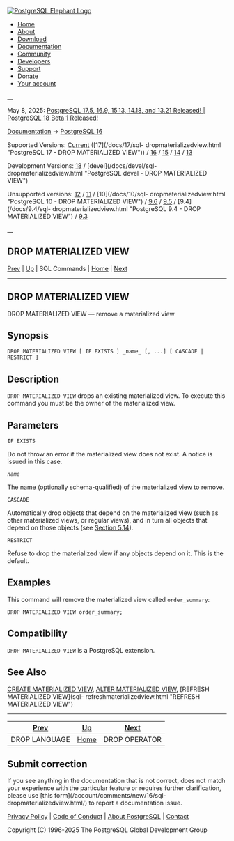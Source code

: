 [ ![PostgreSQL Elephant Logo](/media/img/about/press/elephant.png) ](/)

  * [Home](/ "Home")
  * [About](/about/ "About")
  * [Download](/download/ "Download")
  * [Documentation](/docs/ "Documentation")
  * [Community](/community/ "Community")
  * [Developers](/developer/ "Developers")
  * [Support](/support/ "Support")
  * [Donate](/about/donate/ "Donate")
  * [Your account](/account/ "Your account")

__

May 8, 2025: [ PostgreSQL 17.5, 16.9, 15.13, 14.18, and 13.21 Released! ](/about/news/postgresql-175-169-1513-1418-and-1321-released-3072/) | [ PostgreSQL 18 Beta 1 Released! ](/about/news/postgresql-18-beta-1-released-3070/)

[Documentation](/docs/ "Documentation") -> [PostgreSQL
16](/docs/16/index.html)

Supported Versions: [Current](/docs/current/sql-dropmaterializedview.html
"PostgreSQL 17 - DROP MATERIALIZED VIEW") ([17](/docs/17/sql-
dropmaterializedview.html "PostgreSQL 17 - DROP MATERIALIZED VIEW")) /
[16](/docs/16/sql-dropmaterializedview.html "PostgreSQL 16 - DROP MATERIALIZED
VIEW") / [15](/docs/15/sql-dropmaterializedview.html "PostgreSQL 15 - DROP
MATERIALIZED VIEW") / [14](/docs/14/sql-dropmaterializedview.html "PostgreSQL
14 - DROP MATERIALIZED VIEW") / [13](/docs/13/sql-dropmaterializedview.html
"PostgreSQL 13 - DROP MATERIALIZED VIEW")

Development Versions: [18](/docs/18/sql-dropmaterializedview.html "PostgreSQL
18 - DROP MATERIALIZED VIEW") / [devel](/docs/devel/sql-
dropmaterializedview.html "PostgreSQL devel - DROP MATERIALIZED VIEW")

Unsupported versions: [12](/docs/12/sql-dropmaterializedview.html "PostgreSQL
12 - DROP MATERIALIZED VIEW") / [11](/docs/11/sql-dropmaterializedview.html
"PostgreSQL 11 - DROP MATERIALIZED VIEW") / [10](/docs/10/sql-
dropmaterializedview.html "PostgreSQL 10 - DROP MATERIALIZED VIEW") /
[9.6](/docs/9.6/sql-dropmaterializedview.html "PostgreSQL 9.6 - DROP
MATERIALIZED VIEW") / [9.5](/docs/9.5/sql-dropmaterializedview.html
"PostgreSQL 9.5 - DROP MATERIALIZED VIEW") / [9.4](/docs/9.4/sql-
dropmaterializedview.html "PostgreSQL 9.4 - DROP MATERIALIZED VIEW") /
[9.3](/docs/9.3/sql-dropmaterializedview.html "PostgreSQL 9.3 - DROP
MATERIALIZED VIEW")

__

DROP MATERIALIZED VIEW  
---  
[Prev](sql-droplanguage.html "DROP LANGUAGE")  | [Up](sql-commands.html "SQL Commands") | SQL Commands | [Home](index.html "PostgreSQL 16.9 Documentation") |  [Next](sql-dropoperator.html "DROP OPERATOR")  
  
* * *

## DROP MATERIALIZED VIEW

DROP MATERIALIZED VIEW — remove a materialized view

## Synopsis

    
    
    DROP MATERIALIZED VIEW [ IF EXISTS ] _name_ [, ...] [ CASCADE | RESTRICT ]
    

## Description

`DROP MATERIALIZED VIEW` drops an existing materialized view. To execute this
command you must be the owner of the materialized view.

## Parameters

`IF EXISTS`

    

Do not throw an error if the materialized view does not exist. A notice is
issued in this case.

_`name`_

    

The name (optionally schema-qualified) of the materialized view to remove.

`CASCADE`

    

Automatically drop objects that depend on the materialized view (such as other
materialized views, or regular views), and in turn all objects that depend on
those objects (see [Section 5.14](ddl-depend.html "5.14. Dependency
Tracking")).

`RESTRICT`

    

Refuse to drop the materialized view if any objects depend on it. This is the
default.

## Examples

This command will remove the materialized view called `order_summary`:

    
    
    DROP MATERIALIZED VIEW order_summary;
    

## Compatibility

`DROP MATERIALIZED VIEW` is a PostgreSQL extension.

## See Also

[CREATE MATERIALIZED VIEW](sql-creatematerializedview.html "CREATE
MATERIALIZED VIEW"), [ALTER MATERIALIZED VIEW](sql-altermaterializedview.html
"ALTER MATERIALIZED VIEW"), [REFRESH MATERIALIZED VIEW](sql-
refreshmaterializedview.html "REFRESH MATERIALIZED VIEW")

* * *

[Prev](sql-droplanguage.html "DROP LANGUAGE")  | [Up](sql-commands.html "SQL Commands") |  [Next](sql-dropoperator.html "DROP OPERATOR")  
---|---|---  
DROP LANGUAGE  | [Home](index.html "PostgreSQL 16.9 Documentation") |  DROP OPERATOR  
  
## Submit correction

If you see anything in the documentation that is not correct, does not match
your experience with the particular feature or requires further clarification,
please use [this form](/account/comments/new/16/sql-
dropmaterializedview.html/) to report a documentation issue.

[Privacy Policy](/about/privacypolicy) | [Code of Conduct](/about/policies/coc/) | [About PostgreSQL](/about/) | [Contact](/about/contact/)  

Copyright (C) 1996-2025 The PostgreSQL Global Development Group

